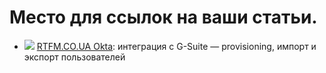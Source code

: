 # Место для ссылок на ваши статьи. 

  * ![](https://rtfm.co.ua/wp-content/uploads/2019/10/rtfm-logo-small-1.jpg) [RTFM.CO.UA Okta](https://rtfm.co.ua/okta-integraciya-s-g-suite-provisioning-import-i-eksport-polzovatelej/): интеграция с G-Suite — provisioning, импорт и экспорт пользователей
